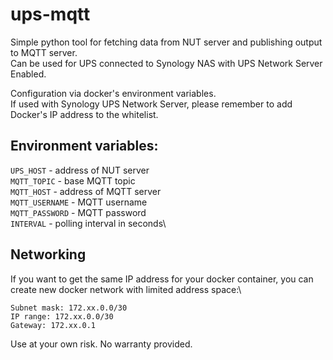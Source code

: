 # ups-mqtt

Simple python tool for fetching data from NUT server and publishing output to MQTT server.\
Can be used for UPS connected to Synology NAS with UPS Network Server Enabled.

Configuration via docker's environment variables.\
If used with Synology UPS Network Server, please remember to add Docker's IP address to the whitelist.

## Environment variables:
`UPS_HOST` - address of NUT server\
`MQTT_TOPIC` - base MQTT topic\
`MQTT_HOST` - address of MQTT server\
`MQTT_USERNAME` - MQTT username\
`MQTT_PASSWORD` - MQTT password\
`INTERVAL` - polling interval in seconds\

## Networking
If you want to get the same IP address for your docker container, you can create new docker network with limited address space:\
```
Subnet mask: 172.xx.0.0/30
IP range: 172.xx.0.0/30
Gateway: 172.xx.0.1
```

Use at your own risk. No warranty provided.
